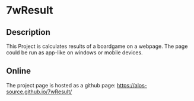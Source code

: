 # 7wResult
## Description
This Project is calculates results of a boardgame on a webpage. The page could be run as app-like on windows or mobile devices.
## Online
The project page is hosted as a github page: https://alos-source.github.io/7wResult/
